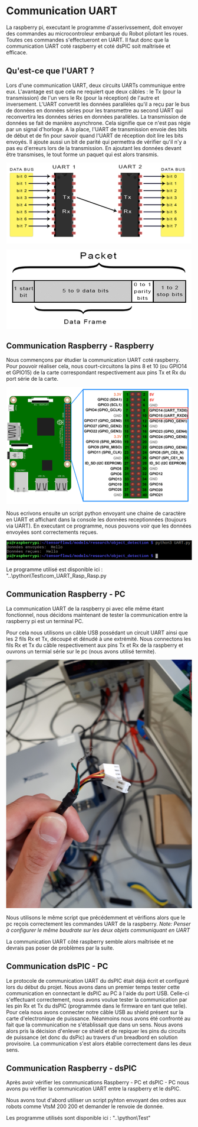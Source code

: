 # Communication UART

La raspberry pi, executant le programme d'asserivssement, doit envoyer des commandes au microcontroleur embarqué du Robot pilotant les roues.
Toutes ces commandes s'effectueront en UART. Il faut donc que la communication UART coté raspberry et coté dsPIC soit maîtrisée et efficace.

## Qu'est-ce que l'UART ?

Lors d'une communication UART, deux circuits UARTs communique entre eux. L'avantage est que cela ne requiert que deux câbles : le Tx (pour la transmission) de l'un vers le Rx (pour la réception) de l'autre et inversement. L'UART convertit les données parallèles qu'il a reçu par le bus de données en données séries pour les transmettre au second UART qui reconvertira les données séries en données parallèles. La transmission de données se fait de manière asynchrone. Cela signifie que ce n'est pas régie par un signal d'horloge. A la place, l'UART de transmission envoie des bits de début et de fin pour savoir quand l'UART de réception doit lire les bits envoyés. Il ajoute aussi un bit de parité qui permettra de vérifier qu'il n'y a pas eu d'erreurs lors de la transmission. En ajoutant les données devant être transmises, le tout forme un paquet qui est alors transmis.

<p align="center">
  <img src="..\ressources\Presentation\images\schemaUART.png"> 
</p>

<p align="center">
  <img src="..\ressources\Presentation\images\PacketUART.png"> 
</p>

## Communication Raspberry - Raspberry
Nous commençons par étudier la communication UART coté raspberry.
Pour pouvoir réaliser cela, nous court-circuitons la pins 8 et 10 (ou GPIO14 et GPIO15) de la carte correspondant respectivement aux pins Tx et Rx du port série de la carte.

<p align="center">
  <img src="..\ressources\Presentation\images\image_pin_rasp.png">
</p> 

Nous ecrivons ensuite un script python envoyant une chaine de caractère en UART et affichant dans la console les données receptionnées (toujours via UART). En executant ce programme, nous pouvons voir que les données envoyées sont correctements reçues.

<p align="center">
  <img src="..\ressources\Presentation\captures\Communication_RASP-RASP_reduite.png">
</p> 

Le programme utilisé est disponible ici : "..\python\Test\com_UART_Rasp_Rasp.py

## Communication Raspberry - PC

La communication UART de la raspberry pi avec elle même étant fonctionnel, nous décidons maintenant de tester la communication entre la raspberry pi est un terminal PC.

Pour cela nous utilisons un câble USB possédant un circuit UART ainsi que les 2 fils Rx et Tx, découpé et dénudé à une extrémité. Nous connectons les fils Rx et Tx du câble respectivement aux pins Tx et Rx de la raspberry et ouvrons un termial série sur le pc (nous avons utilisé termite).

<p align="center">
  <img src="..\ressources\Presentation\images\cable_usb_uart.jpg">
</p> 

Nous utilisons le même script que précédemment et vérifions alors que le pc reçois correctement les commandes UART de la raspberry.
*Note: Penser à configurer le même baudrate sur les deux objets communiquant en UART*

La communication UART côté raspberry semble alors maîtrisée et ne devrais pas poser de problèmes par la suite.

## Communication dsPIC - PC

Le protocole de communication UART du dsPIC était déjà écrit et configuré lors du début du projet.
Nous avons dans un premier temps tester cette communication en connectant le dsPIC au PC à l'aide du port USB. Celle-ci s'effectuant correctement, nous avons voulue tester la communication par les pin Rx et Tx du dsPIC (programmée dans le firmware en tant que telle).
Pour cela nous avons connecter notre câble USB au shield présent sur la carte d'electronique de puissance. Néanmoins nous avons été confronté au fait que la communication ne s'établissait que dans un sens. Nous avons alors pris la décision d'enlever ce shield et de repiquer les pins du circuits de puissance (et donc du dsPic) au travers d'un breadbord en solution provisoire. La communication s'est alors établie correctement dans les deux sens.

## Communication Raspberry - dsPIC

Après avoir vérifier les communications Raspberry - PC et dsPIC - PC nous avons pu vérifier la communication UART entre la raspberry et le dsPIC.

Nous avons tout d'abord utiliser un script pyhton envoyant des ordres aux robots comme VtsM 200 200 et demander le renvoie de donnée.

Les programme utilisés sont disponible ici :  "..\python\Test"